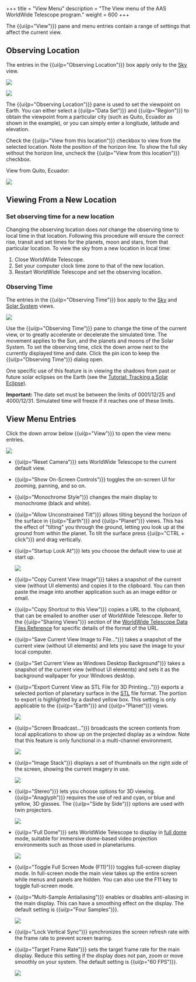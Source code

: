 +++
title = "View Menu"
description = "The View menu of the AAS WorldWide Telescope program."
weight = 600
+++

The {{ui(p="View")}} pane and menu entries contain a range of settings that affect the
current view.


## Observing Location

The entries in the {{ui(p="Observing Location")}} box apply only to the
[Sky](explore.md#sky) view.

![](ui_win_Observing-Location.png)

![](ui_win_Observing-Location-Options.png)

The {{ui(p="Observing Location")}} pane is used to set the viewpoint on Earth. You can
either select a {{ui(p="Data Set")}} and {{ui(p="Region")}} to obtain the viewpoint from a
particular city (such as Quito, Ecuador as shown in the example), or you can
simply enter a longitude, latitude and elevation.

Check the {{ui(p="View from this location")}} checkbox to view from the selected
location. Note the position of the horizon line. To show the full sky without
the horizon line, uncheck the {{ui(p="View from this location")}} checkbox.

View from Quito, Ecuador:

![](ui_Quito-View.png)


## Viewing From a New Location

### Set observing time for a new location

Changing the observing location does _not_ change the observing time to local
time in that location. Following this procedure will ensure the correct rise,
transit and set times for the planets, moon and stars, from that particular
location. To view the sky from a new location in local time:

1. Close WorldWide Telescope.
2. Set your computer clock time zone to that of the new location.
3. Restart WorldWide Telescope and set the observing location.

### Observing Time

The entries in the {{ui(p="Observing Time")}} box apply to the [Sky](explore.md#sky)
and [Solar System](explore.md#solar-system) views.

![](ui_win_Observing-Time.png)

<!-- ![](uiimages/ui_win_Date-Time-Selection.png) NOT FOUND -->

Use the {{ui(p="Observing Time")}} pane to change the time of the current view, or to
greatly accelerate or decelerate the simulated time. The movement applies to
the Sun, and the planets and moons of the Solar System. To set the observing
time, click the down arrow next to the currently displayed time and date.
Click the pin icon to keep the {{ui(p="Observing Time")}} dialog open.

One specific use of this feature is in viewing the shadows from past or future
solar eclipses on the Earth (see the
[Tutorial: Tracking a Solar Eclipse)](explore.md#tutorial-tracking-a-solar-eclipse).

**Important:** The date set must be between the limits of 0001/12/25 and
4000/12/31. Simulated time will freeze if it reaches one of these limits.


## View Menu Entries

Click the down arrow below {{ui(p="View")}} to open the view menu entries.

![](ui_win_View-Menu-Entries.png)

* {{ui(p="Reset Camera")}} sets WorldWide Telescope to the current default view.
* {{ui(p="Show On-Screen Controls")}} toggles the on-screen UI for zooming, panning,
  and so on.
* {{ui(p="Monochrome Style")}} changes the main display to monochrome (black and white).
* {{ui(p="Allow Unconstrained Tilt")}} allows tilting beyond the horizon of the
  surface in {{ui(p="Earth")}} and {{ui(p="Planet")}} views. This has the effect of "tilting"
  you through the ground, letting you look up at the ground from within the
  planet. To tilt the surface press {{ui(p="CTRL + click")}} and drag vertically.
* {{ui(p="Startup Look At")}} lets you choose the default view to use at start up.

  ![](ui_win_Startup-Look-At.jpg)
* {{ui(p="Copy Current View Image")}} takes a snapshot of the current view (without UI
  elements) and copies it to the clipboard. You can then paste the image into
  another application such as an image editor or email.
* {{ui(p="Copy Shortcut to this View")}} copies a URL to the clipboard, that can be
  emailed to another user of WorldWide Telescope. Refer to the {{ui(p="Sharing
  Views")}} section of the
  [WorldWide Telescope Data Files Reference](http://www.worldwidetelescope.org/docs/WorldWideTelescopeDataFilesReference.html)
  for specific details of the format of the URL.
* {{ui(p="Save Current View Image to File...")}} takes a snapshot of the current view
  (without UI elements) and lets you save the image to your local computer.
* {{ui(p="Set Current View as Windows Desktop Background")}} takes a snapshot of the
  current view (without UI elements) and sets it as the background wallpaper
  for your Windows desktop.
* {{ui(p="Export Current View as STL File for 3D Printing...")}} exports a selected
  portion of planetary surface in the
  [STL](http://en.wikipedia.org/wiki/STL_%28file_format%29) file format. The
  portion to export is highlighted by a dashed yellow box. This setting is
  only applicable to the {{ui(p="Earth")}} and {{ui(p="Planet")}} views.

  ![](ui_win_Export-STL-for-3D-Printing.png)
* {{ui(p="Screen Broadcast...")}} broadcasts the screen contents from local
  applications to show up on the projected display as a window. Note that this
  feature is only functional in a multi-channel environment.

  ![](ui_win_Screen-Broadcast.png)
* {{ui(p="Image Stack")}} displays a set of thumbnails on the right side of the
  screen, showing the current imagery in use.

  ![](ui_win_Image-Stack.png)
* {{ui(p="Stereo")}} lets you choose options for 3D viewing. {{ui(p="Anaglyph")}} requires the
  use of red and cyan, or blue and yellow, 3D glasses. The {{ui(p="Side by Side")}}
  options are used with twin projectors.

  ![](ui_win_Stereo.png)
* {{ui(p="Full Dome")}} sets WorldWide Telescope to display in
  [full dome](http://en.wikipedia.org/wiki/Talk%3AFulldome) mode, suitable for
  immersive dome-based video projection environments such as those used in
  planetariums.

  ![](ui_win_Full-Dome.png)
* {{ui(p="Toggle Full Screen Mode (F11)")}} toggles full-screen display mode. In
  full-screen mode the main view takes up the entire screen while menus and
  panels are hidden. You can also use the F11 key to toggle full-screen mode.
* {{ui(p="Multi-Sample Antialiasing")}} enables or disables anti-aliasing in the main
  display. This can have a smoothing effect on the display. The default
  setting is {{ui(p="Four Samples")}}.

  ![](ui_win_Multi-Sample-Antialiasing.png)
* {{ui(p="Lock Vertical Sync")}} synchronizes the screen refresh rate with the frame
  rate to prevent screen tearing.
* {{ui(p="Target Frame Rate")}} sets the target frame rate for the main display.
  Reduce this setting if the display does not pan, zoom or move smoothly on
  your system. The default setting is {{ui(p="60 FPS")}}.

  ![](ui_win_Frame-Rate.png)
